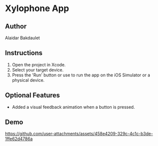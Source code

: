 # Xylophone App

## Author
Alaidar Bakdaulet

## Instructions
1. Open the project in Xcode.
2. Select your target device.
3. Press the 'Run' button or use  to run the app on the iOS Simulator or a physical device.

## Optional Features
- Added a visual feedback animation when a button is pressed.

## Demo

https://github.com/user-attachments/assets/458e4209-329c-4c1c-b3de-1ffe62d4786a

